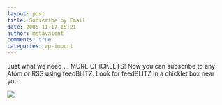 ```yaml
---
layout: post
title: Subscribe by Email
date: 2005-11-17 15:21
author: metavalent
comments: true
categories: wp-import
---
```

Just what we need ... MORE CHICKLETS!  Now you can subscribe to any Atom or RSS using feedBLITZ.  Look for feedBLITZ in a chicklet box near you.

<a href="https://www.feedblitz.com/f/?Sub=10216"><img src="https://www.awebcamdarkly.com/images/sub_feedblitz.gif" border="0" /></a>
